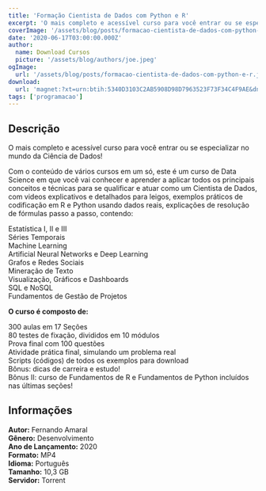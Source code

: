 ```yaml
---
title: 'Formação Cientista de Dados com Python e R'
excerpt: 'O mais completo e acessível curso para você entrar ou se especializar no mundo da Ciência de Dados!  Com o conteúdo de vários cursos em um só, este é um curso de Data Science em que você vai conhecer e aprender a aplicar todos os principais conceitos e técnicas para se qualificar e atuar com'
coverImage: '/assets/blog/posts/formacao-cientista-de-dados-com-python-e-r.jpg'
date: '2020-06-17T03:00:00.000Z'
author:
  name: Download Cursos
  picture: '/assets/blog/authors/joe.jpeg'
ogImage:
  url: '/assets/blog/posts/formacao-cientista-de-dados-com-python-e-r.jpg'
download:
  url: 'magnet:?xt=urn:btih:5340D3103C2AB5908D98D7963523F73F34C4F9AE&dn=Forma%c3%a7%c3%a3o%20Cientista%20de%20Dados%20com%20Python%20e%20R&tr=udp%3a%2f%2ftracker.openbittorrent.com%3a1337%2fannounce&tr=udp%3a%2f%2ftracker.opentrackr.org%3a1337%2fannounce'
tags: ['programacao']
---
```

<h2>Descrição</h2>
<p>O mais completo e acessível curso para você entrar ou se especializar no mundo da Ciência de Dados!</p><p>Com o conteúdo de vários cursos em um só, este é um curso de Data Science em que você vai conhecer e aprender a aplicar todos os principais conceitos e técnicas para se qualificar e atuar como um Cientista de Dados, com videos explicativos e detalhados para leigos, exemplos práticos de codificação em R e Python usando dados reais, explicações de resolução de fórmulas passo a passo, contendo:</p><p>Estatística I, II e III<br/> Séries Temporais<br/> Machine Learning<br/> Artificial Neural Networks e Deep Learning<br/> Grafos e Redes Sociais<br/> Mineração de Texto<br/> Visualização, Gráficos e Dashboards<br/> SQL e NoSQL<br/> Fundamentos de Gestão de Projetos</p><p><strong>O curso é composto de:</strong></p><p>300 aulas em 17 Seções<br/> 80 testes de fixação, divididos em 10 módulos<br/> Prova final com 100 questões<br/> Atividade prática final, simulando um problema real<br/> Scripts (códigos) de todos os exemplos para download<br/> Bônus: dicas de carreira e estudo!<br/> Bônus II: curso de Fundamentos de R e Fundamentos de Python incluídos nas últimas seções!</p><h2>Informações</h2><p><strong>Autor:</strong> Fernando Amaral<br/> <strong>Gênero:</strong> Desenvolvimento<br/> <strong>Ano de Lançamento:</strong> 2020<br/> <strong>Formato:</strong> MP4<br/> <strong>Idioma:</strong> Português<br/> <strong>Tamanho:</strong> 10,3 GB<br/> <strong>Servidor:</strong> Torrent</p>